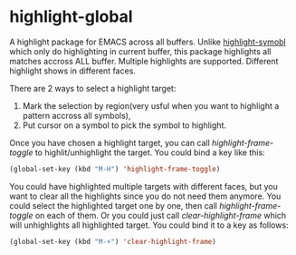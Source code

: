 highlight-global
================

A highlight package for EMACS across all buffers. Unlike
[highlight-symobl](https://github.com/nschum/highlight-symbol.el)
which only do highlighting in current buffer, this package highlights
all matches accross ALL buffer. Multiple highlights are
supported. Different highlight shows in different faces.

There are 2 ways to select a highlight target:
1. Mark the selection by region(very usful when you want to highlight a pattern accross all symbols),
2. Put cursor on a symbol to pick the symbol to highlight.

Once you have chosen a highlight target, you can call *highlight-frame-toggle* to highlit/unhighlight the target. You could bind a key like this:
``` lisp
(global-set-key (kbd "M-H") 'highlight-frame-toggle)
```

You could have highlighted multiple targets with different faces, but
you want to clear all the highlights since you do not need them
anymore. You could select the highlighted target one by one, then call
*highlight-frame-toggle* on each of them. Or you could just call
*clear-highlight-frame* which will unhighlights all highlighted
target. You could bind it to a key as follows:

``` lisp
(global-set-key (kbd "M-+") 'clear-highlight-frame)
```
